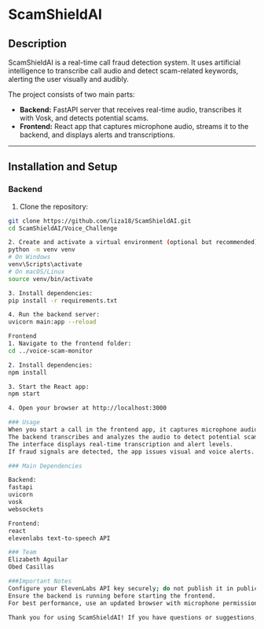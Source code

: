 # ScamShieldAI

## Description

ScamShieldAI is a real-time call fraud detection system. It uses artificial intelligence to transcribe call audio and detect scam-related keywords, alerting the user visually and audibly.

The project consists of two main parts:

- **Backend:** FastAPI server that receives real-time audio, transcribes it with Vosk, and detects potential scams.
- **Frontend:** React app that captures microphone audio, streams it to the backend, and displays alerts and transcriptions.

---

## Installation and Setup

### Backend

1. Clone the repository:

```bash
git clone https://github.com/liza18/ScamShieldAI.git
cd ScamShieldAI/Voice_Challenge

2. Create and activate a virtual environment (optional but recommended):
python -m venv venv
# On Windows
venv\Scripts\activate
# On macOS/Linux
source venv/bin/activate

3. Install dependencies:
pip install -r requirements.txt

4. Run the backend server:
uvicorn main:app --reload

Frontend
1. Navigate to the frontend folder:
cd ../voice-scam-monitor

2. Install dependencies:
npm install

3. Start the React app:
npm start

4. Open your browser at http://localhost:3000

### Usage
When you start a call in the frontend app, it captures microphone audio and sends it to the backend.
The backend transcribes and analyzes the audio to detect potential scams.
The interface displays real-time transcription and alert levels.
If fraud signals are detected, the app issues visual and voice alerts.

### Main Dependencies

Backend:
fastapi
uvicorn
vosk
websockets

Frontend:
react
elevenlabs text-to-speech API

### Team
Elizabeth Aguilar
Obed Casillas

###Important Notes
Configure your ElevenLabs API key securely; do not publish it in public repositories.
Ensure the backend is running before starting the frontend.
For best performance, use an updated browser with microphone permissions enabled.

Thank you for using ScamShieldAI! If you have questions or suggestions, feel free to open an issue!!!!!!!!!!!!
